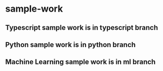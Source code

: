 # sample-work

## Typescript sample work is in  typescript branch
## Python sample work is in  python branch
## Machine Learning sample work is in  ml branch
